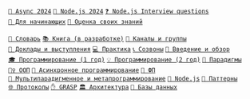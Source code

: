 <code>[🔁&nbsp;Async&nbsp;2024](https://github.com/HowProgrammingWorks/Index/blob/master/Courses/Async-2024.md)</code>
<code>[🚀&nbsp;Node.js&nbsp;2024](https://github.com/HowProgrammingWorks/Index/blob/master/Courses/NodeJS-2024.md)</code>
<code>[❓&nbsp;Node.js&nbsp;Interview&nbsp;questions](https://github.com/tshemsedinov/NodeJS-Interview-Questions)</code>
<code>[👶&nbsp;Для&nbsp;начинающих](https://www.youtube.com/watch?v=2DM5I2CI4gY&list=PLpmhTzMVLuROAIey9vW3pyRSpHfknLssu)</code>
<code>[🤖&nbsp;Оценка&nbsp;своих&nbsp;знаний](https://github.com/HowProgrammingWorks/SelfAssessment)</code>
<br><br>
<code>[📖&nbsp;Словарь](https://github.com/HowProgrammingWorks/Dictionary)</code>
<code>[📚&nbsp;Книга&nbsp;(в&nbsp;разработке)](https://github.com/HowProgrammingWorks/Book)</code>
<code>[🔗&nbsp;Каналы&nbsp;и&nbsp;группы](https://github.com/HowProgrammingWorks/Index/blob/master/Links.md)</code>
<code>[🎤&nbsp;Доклады&nbsp;и&nbsp;выступления](https://github.com/HowProgrammingWorks/Index/blob/master/Courses/Talks.md)</code>
<code>[💻&nbsp;Практика](https://github.com/HowProgrammingWorks/Index/blob/master/Practice/Index.md)</code>
<code>[📞&nbsp;Созвоны](https://github.com/HowProgrammingWorks/Index/blob/master/Archive/WeeklyCall.md)</code>
<code>[📑&nbsp;Введение&nbsp;и&nbsp;обзор](https://github.com/HowProgrammingWorks/Index/blob/master/Courses/Introduction.md)</code>
<code>[🎓&nbsp;Программирование&nbsp;(1&nbsp;год)](https://github.com/HowProgrammingWorks/Index/blob/master/Courses/Fundamentals.md)</code>
<code>[💡&nbsp;Программирование&nbsp;(2&nbsp;год)](https://github.com/HowProgrammingWorks/Index/blob/master/Courses/Advanced.md)</code>
<code>[🧭&nbsp;Парадигмы](https://github.com/HowProgrammingWorks/Index/blob/master/Courses/Paradigms.md)</code>
<code>[🤹‍♀️&nbsp;ООП](https://github.com/HowProgrammingWorks/Index/blob/master/Courses/OOP.md)</code>
<code>[🔁&nbsp;Асинхронное&nbsp;программирование](https://github.com/HowProgrammingWorks/Index/blob/master/Courses/Asynchronous.md)</code>
<code>[🔮&nbsp;ФП](https://github.com/HowProgrammingWorks/Index/blob/master/Courses/Functional.md)</code>
<code>[🤖&nbsp;Мультипарадигменное&nbsp;и&nbsp;метапрограммирование](https://github.com/HowProgrammingWorks/Index/blob/master/Courses/Metaprogramming.md)</code>
<code>[🐢&nbsp;Node.js](https://github.com/HowProgrammingWorks/Index/blob/master/Courses/NodeJS.md)</code>
<code>[🧩&nbsp;Паттерны](https://github.com/HowProgrammingWorks/Index/blob/master/Courses/Patterns.md)</code>
<code>[🌐&nbsp;Протоколы](https://github.com/HowProgrammingWorks/Index/blob/master/Courses/Network.md)</code>
<code>[✋&nbsp;GRASP](https://github.com/HowProgrammingWorks/Index/blob/master/Courses/GRASP.md)</code>
<code>[🏛️&nbsp;Архитектура](https://github.com/HowProgrammingWorks/Index/blob/master/Courses/Architecture.md)</code>
<code>[💽&nbsp;Базы&nbsp;данных](https://github.com/HowProgrammingWorks/Index/blob/master/Courses/Databases.md)</code>
